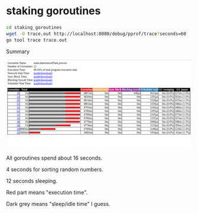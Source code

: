 # staking goroutines

```bash
cd staking_goroutines
wget -O trace.out http://localhost:8080/debug/pprof/trace?seconds=60
go tool trace trace.out
```

Summary

<img src="trace-goroutine-application-Run-func.png"/>

All goroutines spend about 16 seconds. 

4 seconds for sorting random numbers.

12 seconds sleeping.

Red part means "execution time".

Dark grey means "sleep/idle time" I guess.